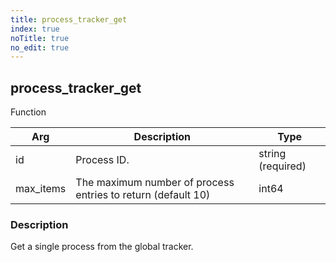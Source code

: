 ```yaml
---
title: process_tracker_get
index: true
noTitle: true
no_edit: true
---
```




<div class="vql_item"></div>


## process_tracker_get
<span class='vql_type label label-warning pull-right page-header'>Function</span>



<div class="vqlargs"></div>

Arg | Description | Type
----|-------------|-----
id|Process ID.|string (required)
max_items|The maximum number of process entries to return (default 10)|int64

### Description

Get a single process from the global tracker.

